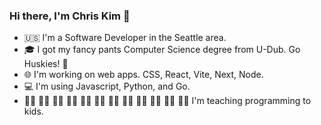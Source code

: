 ### Hi there, I'm Chris Kim 👋
* 🇺🇸 I'm a Software Developer in the Seattle area. 
* 🎓 I got my fancy pants Computer Science degree from U-Dub. Go Huskies! 🐾
* 🌐 I'm working on web apps. CSS, React, Vite, Next, Node. 
* 💻 I'm using Javascript, Python, and Go.
* 👧🏾 👧🏻 🧒🏾 🧒🏻 🧒🏼 🧒🏻 👧🏼 👦🏽 👦🏻 👦🏿 👧🏽 👧🏻  I'm teaching programming to kids. 

<!--
**Chrisk1905/Chrisk1905** is a ✨ _special_ ✨ repository because its `README.md` (this file) appears on your GitHub profile.

Here are some ideas to get you started:

- 🔭 I’m currently working on ...
- 🌱 I’m currently learning ...
- 👯 I’m looking to collaborate on ...
- 🤔 I’m looking for help with ...
- 💬 Ask me about ...
- 📫 How to reach me: ...
- 😄 Pronouns: ...
- ⚡ Fun fact: ...
-->
